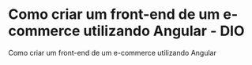 # Como criar um front-end de um e-commerce utilizando Angular - DIO
Como criar um front-end de um e-commerce utilizando Angular
